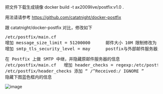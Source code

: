  把文件下载生成镜像 docker build -t ax2009live/postfix:v1.0 .
 
用法请请参考 https://github.com/catatnight/docker-postfix

跟 catatnight/docker-postfix 对比，修改如下
<pre>
/etc/postfix/main.cf 
增加 message_size_limit = 51200000      邮件大小 10M 限制修改为 50M；
增加 smtp_tls_security_level = may      postfix与外部邮件服务器连接时使用tls，
</pre>

<pre>
在 Postfix 上做 SMTP 中继，并隐藏原邮件服务器的信息
/etc/postfix/main.cf   增加 header_checks = regexp:/etc/postfix/header_checks
/etc/postfix/header_checks 添加 “ /^Received:/ IGNORE ” 
隐藏下图蓝色框内的信息</pre>

![image](https://user-images.githubusercontent.com/41521020/232178581-8c41553a-bf8b-42ec-9b73-e7c0bbcafcbd.png)


